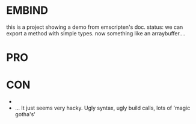 # EMBIND
this is a project showing a demo from emscripten's doc.
status: we can export a method with simple types. now something like an arraybuffer....





# PRO


# CON
-
- ... It just seems very hacky. Ugly syntax, ugly build calls, lots of 'magic gotha's'



# 